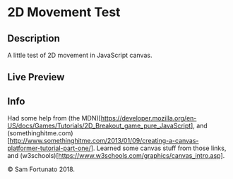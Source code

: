 # 2D Movement Test

## Description

A little test of 2D movement in JavaScript canvas.

## Live Preview

[]()

## Info

Had some help from (the MDN)[https://developer.mozilla.org/en-US/docs/Games/Tutorials/2D_Breakout_game_pure_JavaScript], and (somethinghitme.com)[http://www.somethinghitme.com/2013/01/09/creating-a-canvas-platformer-tutorial-part-one/]. Learned some canvas stuff from those links, and (w3schools)[https://www.w3schools.com/graphics/canvas_intro.asp].

&copy; Sam Fortunato 2018.